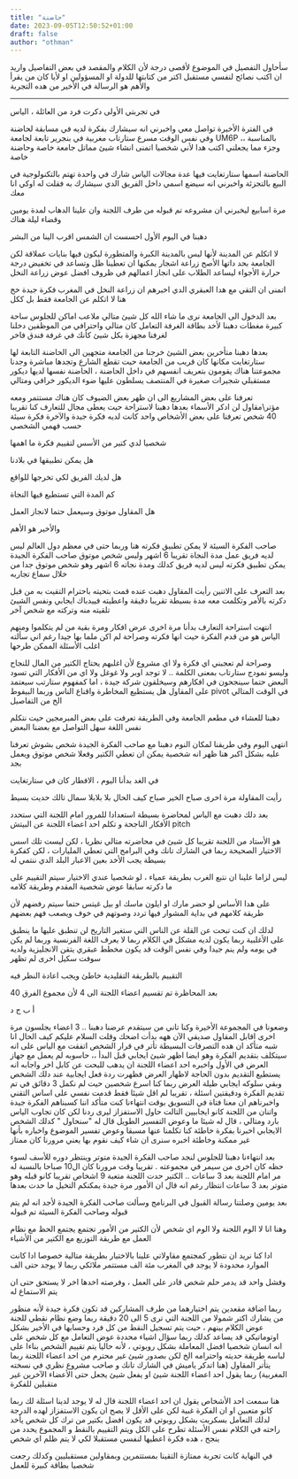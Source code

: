 ```yaml
---
title: "حاضنة"
date: 2023-09-05T12:50:52+01:00
draft: false
author: "othman"
---
```


سأحاول التفصيل في الموضوع لأقصى درجة لأن الكلام والمقصد في بعض التفاصيل واريد ان اكتب نصائح لنفسي مستقبل اكتر من كتابتها للدولة او المسؤولين او لأيا كان من يقرأ
والأهم هو الرسالة في الأخير من هده التجربة

---

في تجربتي الأولى دكرت فرد من العائلة ، الياس

في الفترة الأخيرة تواصل معي واخبرني انه سيشارك بفكرة لديه في مسابقة لحاضنة وفي نفس الوقت مسرع ستارتاب مغربية في بنجرير تابعة لجامعة UM6P
،، بالمناسبة وجزء مما يجعلني اكتب هدا لأني شخصيا اتمنى انشاء شيئ مماتل جامعة خاصة وحاضنة خاصة

الحاضنة اسمها ستارتغايت فيها عدة مجالات الياس شارك في واحدة تهتم بالتكنولوجية في البيع بالتجزئة
واخبرني انه سيضع اسمي داخل الفريق الدي سيشارك به فقلت له اوكي انا معك

مرة اسابيع ليخبرني ان مشروعه تم قبوله من طرف اللجنة وان علينا الدهاب لمدة يومين وقضاء ليلة هناك

دهبنا في اليوم الأول احسست ان الشمس اقرب الينا من البشر

لا اتكلم عن المدينة لأنها ليس بالمدينة الكبرة والمتطورة ليكون فيها بنايات عملاقة لكن الجامعة بحد داتها
الأصح زراعة اشجار يمكنها ان تعطينا ظل وتساعد في تخفيض درجة حرارة الأجواء ليساعد الطلاب على انجاز اعمالهم في ظروف افضل عوض زراعة النخل

اتمنى ان التقي مع هدا العبقري الدي اخبرهم ان زراعة النخل في المغرب فكرة جيدة خخ هنا لا اتكلم عن الجامعة فقط بل ككل

بعد الدخول الى الجامعة نرى ما شاء الله كل شيئ متالي ملاعب اماكن للجلوس ساحة كبيرة مغطات دهبنا لأخد بطاقة الغرفة
التعامل كان متالي واحترافي من الموظفين دخلنا لغرفنا مجهزة بكل شيئ كأنك في غرفة فندق فاخر

بعدها دهبنا متأخرين بعض الشيئ خرجنا من الجامعة متجهين الى الحاضنة التابعة لها ستارتغايت مكانها كان قريب من الجامعة
حيت تقطع الشارع وتجدها مباشرة وجدنا مجموعتنا هناك يقومون بتعريف انفسهم في داخل الحاضنة ، الحاضنة نفسها لديها ديكور مستقبلي شجيرات صغيرة في المنتصف يسلطون عليها ضوء الديكور خرافي ومتالي

تعرفنا على بعض المشاريع الى ان ظهر بعض الضيوف كان هناك مستتمر ومعه مؤتر\مقاول لن ادكر الأسماء
بعدها دهبنا لاستراحة حيت يعطى مجال للتعارف كنا تقريبا 40 شخص تعرفنا على بعض الأشخاص واحد كانت لديه فكرة جيدة والآخرة فكرة سيئة حسب فهمي الشخصي

شخصيا لدي كتير من الأسس لتقييم فكرة ما اهمها

هل يمكن تطبيقها في بلادنا

هل لديك الفريق لكي تخرجها للواقع

كم المدة التي تستطيع فيها النجاة

هل المقاول موتوق وسيعمل حتما لانجاز العمل

والأخير هو الأهم

صاحب الفكرة السيئة لا يمكن تطبيق فكرته هنا وربما حتى في معظم دول العالم ليس لديه فريق عمل مدة النجاة تقريبا 6 اشهر وليس شخص موتوق
صاحب الفكرة الجيدة يمكن تطبيق فكرته ليس لديه فريق كدلك ومدة نجاته 6 اشهر وهو شخص موتوق جدا من خلال سماع تجاربه

بعد التعرف على الاتنين رأيت المقاول دهبت عنده قمت بتحيته باحترام التقيت به من قبل دكرته بالأمر وتكلمت معه مدة بسيطة تقريبا دقيقة واعطيته فييدباك ايجابي ونفس الشيئ تلقيته منه وتركته مع شخص آخر

انتهت استراحة التعارف بدأنا مرة اخرى عرض افكار ومرة بقية من لم يتكلموا ومنهم الياس هو من قدم الفكرة حيت انها فكرته وصراحة لم اكن ملما بها جيدا رغم اني سألته اغلب الأسئلة الممكن طرحها

وصراحة لم تعجبني اي فكرة ولا اي مشروع لأن اغلبهم يحتاج الكتير من المال للنجاح وليسو نمودج ستارتاب
بمعنى الكلمة .. لا توجد اوبر ولا غوغل ولا اي من الأفكار التي تسود
البعض حتما سينجحون في افكارهم وسيخلقون شركة جيدة ، اما كمفهوم ستارتب سيعتمد على المقاول هل يستطيع المخاطرة واقناع الناس وربما البيفوط pivot في الوقت المتالي الخ من التفاصيل

دهبنا للعشاء في مطعم الجامعة وفي الطريقة تعرفت على بعض المبرمجين حيت نتكلم نفس اللغة سهل التواصل مع بعضنا البعض

انتهى اليوم وفي طريقنا لمكان النوم دهبنا مع صاحب الفكرة الجيدة شخص بشوش تعرفنا عليه بشكل اكبر هنا ظهر انه شخصية يمكن ان تعطي الكتير وفعلا شخص موتوق ويعمل بجد

في الغد بدأنا اليوم ، الافطار كان في ستارتغايت

رأيت المقاولة مرة اخرى صباح الخير صباح كيف الحال بلا بلابلا سمال تالك حديت بسيط

بعد دلك دهبت مع الياس لمحاضرة بسيطة استعدادا للمرور امام اللجنة التي ستحدد الأفكار الناجحة و تكلم احد اعضاء اللجنة عن البيتش pitch

هو الأستاد من اللجنة تقريبا كل شيئ في محاضرته متالي نظريا ، لكن ليست تلك اسس الاختيار الصحيحة
ربما في الشارك تانك وفي البرامج التي تعطي المليارات ، لكن كفكرة بسيطة يجب الأخد بعين الاعبار البلد الدي ننتمي له

ليس لزاما علينا ان نتبع الغرب بطريقة عمياء ، لو شخصيا عندي الاختيار سيتم التقييم على ما دكرته سابقا عوض شخصية المقدم وطريقة كلامه

على هدا الأساس لو حضر مارك او ايلون ماسك او بيل غيتس حتما سيتم رفضهم لأن طريقة كلامهم في بداية المشوار فيها تردد وصوتهم في خوف ويصعب فهم بعضهم

لدلك ان كنت تبحت عن القلة عن الناس التي ستغير التاريخ لن تنطبق عليها ما ينطبق على الأغلبية ربما يكون لديه مشكل في الكلام ربما لا يعرف اللغة الفرنسية وربما لم يكن في يومه ولم ينم جيدا وفي نفس الوقت قد يكون مخطط عبقري يتقن الانجليزية ولديه سوفت سكيل اخرى لم تظهر

التقييم بالطريقة التقليدية خاطئ ويجب اعادة النظر فيه

بعد المحاظرة تم تقسيم اعضاء اللجنة الى 4 لأن مجموع الفرق 40

أ ب ج د

وضعونا في المجموعة الأخيرة وكنا تاني من سيتقدم عرضنا
دهبنا .. 3 اعضاء يجلسون مرة اخرى اقابل المقاول صديقي الآن ههه بدأت اضحك وقلت السلام عليكم كيف الحال
انا شبه متأكد ان هده التصرفات البسيطة تأتر في قرار الشخص
اتفقت مع الياس على انه سيتكلف بتقديم الفكرة وهو ايضا اظهر شيئ ايجابي قبل البدأ ،، حاسوبه لم يعمل مع جهاز العرض في الأول
واخبره احد اعضاء اللجنة ان يدهب للبحت عن كابل اخر واجابه انه يستطيع التقديم بدون الحاجة لاظهار العرض فظهرت ردة فعل ايجابية عند دلك الشخص
وبقي سلوكه ايجابي طيلة العرض
ربما كنا اسرع شخصين حيت لم نكمل 3 دقائق في تم تقديم الفكرة ودقيقتين اسئلة ، تقريبا لم اقل شيئا فقط قدمت نفسي على اساس التقني واخبرناهم ان معنا فتاة في التسويق
بوقت انتهاءنا كنت متأكد اننا كسبناهم الفكرة جيدة واتنان من اللجنة كانو ايجابيين التالت حاول الاستفزاز ليرى ردنا لكن كان تجاوب الياس بارد ومتالي ، قال له شيئا ما وعوض التفسير الطويل قال له "سنحاول " كدلك الشخص الايجابي اخبرنا بفكرة خاطئة كنا تكلمنا عنها مسبقا وعوض تفسير الموضوع واخباره بأنها غير ممكنة وخاطئة اخبره سنرى ان شاء كيف نقوم بها يعني مرورنا كان ممتاز

بعد انتهاءنا دهبنا للجلوس لنجد صاحب الفكرة الجيدة متوتر وينتظر دوره للأسف لسوء حظه كان اخرى من سيمر في مجموعته . تقريبا وقت مرورنا كان ال10 صباحا بالنسبة له مر امام اللجنة بعد 3 ساعات .. الكتير حدت اللجنة متعبة 9 اشخاص تقريبا كانو قبله وهو متوتر بعد 3 ساعات انتظار
رغم انه قال ان الأمور مرة جيدة يمكنكم التخيل ما حدت بعدها

بعد يومين وصلتنا رسالة القبول في البرنامج وسألت صاحب الفكرة الجيدة لأجد انه لم يتم قبوله
وصاحب الفكرة السيئة تم قبوله

وهنا انا لا الوم اللجنة ولا الوم اي شخص لأن الكتير من الأمور تجتمع
يجتمع الحظ مع نظام العمل مع طريقة التوزيع مع الكتير من الأشياء

ادا كنا نريد ان نتطور كمجتمع مقاولاتي علينا بالاختيار بطريقة متالية خصوصا ادا كانت الموارد محدودة
لا يوجد في المغرب مئة الف مستتمر ملائكي ربما لا يوجد حتى الف

وفشل واحد قد يدمر حلم شخص قادر على العمل ، وفرصته اخدها اخر لا يستحق حتى ان يتم الاستماع له

ربما اضافة مقعدين يتم اختيارهما من طرف المشاركين قد تكون فكرة جيدة لأنه منظور من يشارك اكتر شمولا من اللجنة التي ترى 5 الى 20 دقيقة
ربما وضع نظام نقطي للجنة عوض الكلام بينهم ، حيت يتم تسجيل النقط من كل فرد وحسابها في الأخير بشكل اوتوماتيكي قد يساعد
كدلك ربما سؤال اشياء محددة عوض التعامل مع كل شخص على انه انسان
شخصيا افضل المعاملة بشكل روبوتي ، لأنه حاليا يتم تقييم الشخص بناءا على لباسه طريقة حديته واحترامه الخ
لكن بصدور شيئ غير محترم من احد اعضاء اللجنة ربما يتأتر المقاول (هنا اتدكر ياميش في الشارك تانك و صاحب مشروع نظري في نسخته المغربية) ربما يقول احد اعضاء اللجنة شيئ او يفعل شيئ يجعل حتى الأعضاء الآخرين غير متقبلين للفكرة

هنا سمعت احد الأشخاص يقول ان احد اعضاء اللجنة قال له لا يوجد لدينا اسئلة لك
ربما كانو متعبين او ان الفكرة غبية لكن على الأقل لا يصح ان يكون الاستفزاز لهده الدرجة
لدلك التعامل بسكربت بشكل روبوتي قد يكون افضل بكتير من ترك كل شخص يأخد راحته في الكلام
نفس الأسئلة تطرح على الكل ويتم التقييم بالنقط و المجموع يحدد من ينجح ، هده فكرة اعطيها لنفسي مستقبلا لكي لا يتم ظلم اي شخص

في النهاية كانت تجربة ممتازة
التقينا بمستتمرين وبمقاولين مستقبليين وكدلك رجعت شخصيا بطاقة كبيرة للعمل
